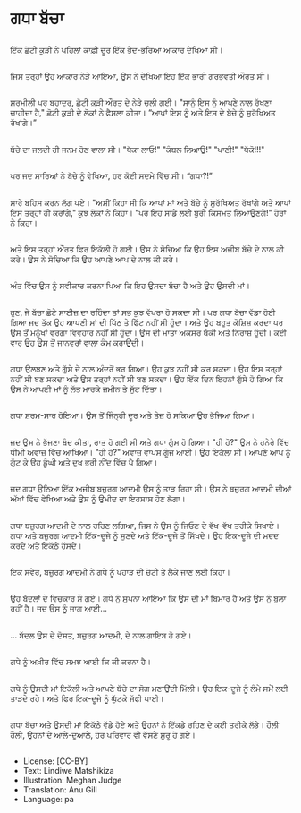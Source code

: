 # ਗਧਾ ਬੱਚਾ

##
ਇੱਕ ਛੋਟੀ ਕੁੜੀ ਨੇ ਪਹਿਲਾਂ ਕਾਫ਼ੀ ਦੂਰ ਇੱਕ ਭੇਦ-ਭਰਿਆ ਆਕਾਰ ਦੇਖਿਆ ਸੀ।

##
ਜਿਸ ਤਰ੍ਹਾਂ ਉਹ ਆਕਾਰ ਨੇੜੇ ਆਇਆ, ਉਸ ਨੇ ਦੇਖਿਆ ਇਹ ਇੱਕ ਭਾਰੀ ਗਰਭਵਤੀ ਔਰਤ ਸੀ।

##
ਸ਼ਰਮੀਲੀ ਪਰ ਬਹਾਦਰ, ਛੋਟੀ ਕੁੜੀ ਔਰਤ ਦੇ ਨੇੜੇ ਚਲੀ ਗਈ। "ਸਾਨੂੰ ਇਸ ਨੂੰ ਆਪਣੇ ਨਾਲ ਰੱਖਣਾ ਚਾਹੀਦਾ ਹੈ," ਛੋਟੀ ਕੁੜੀ ਦੇ ਲੋਕਾਂ ਨੇ ਫੈਸਲਾ ਕੀਤਾ। “ਆਪਾਂ ਇਸ ਨੂੰ ਅਤੇ ਇਸ ਦੇ ਬੱਚੇ ਨੂੰ ਸੁਰੱਖਿਅਤ ਰੱਖਾਂਗੇ।”

##
ਬੱਚੇ ਦਾ ਜਲਦੀ ਹੀ ਜਨਮ ਹੋਣ ਵਾਲਾ ਸੀ। "ਧੱਕਾ ਲਾਓ!" "ਕੰਬਲ ਲਿਆਉ!" "ਪਾਣੀ!" "ਧੱਕੋ!!!"

##
ਪਰ ਜਦ ਸਾਰਿਆਂ ਨੇ ਬੱਚੇ ਨੂੰ ਵੇਖਿਆ, ਹਰ ਕੋਈ ਸਦਮੇ ਵਿੱਚ ਸੀ। “ਗਧਾ?!”

##
ਸਾਰੇ ਬਹਿਸ ਕਰਨ ਲੱਗ ਪਏ। "ਅਸੀਂ ਕਿਹਾ ਸੀ ਕਿ ਆਪਾਂ ਮਾਂ ਅਤੇ ਬੱਚੇ ਨੂੰ ਸੁਰੱਖਿਅਤ ਰੱਖਾਂਗੇ ਅਤੇ ਆਪਾਂ ਇਸ ਤਰ੍ਹਾਂ ਹੀ ਕਰਾਂਗੇ," ਕੁਝ ਲੋਕਾਂ ਨੇ ਕਿਹਾ। "ਪਰ ਇਹ ਸਾਡੇ ਲਈ ਬੁਰੀ ਕਿਸਮਤ ਲਿਆਉਣਗੇ!" ਹੋਰਾਂ ਨੇ ਕਿਹਾ।

##
ਅਤੇ ਇਸ ਤਰ੍ਹਾਂ ਔਰਤ ਫ਼ਿਰ ਇਕੱਲੀ ਹੋ ਗਈ। ਉਸ ਨੇ ਸੋਚਿਆ ਕਿ ਉਹ ਇਸ ਅਜੀਬ ਬੱਚੇ ਦੇ ਨਾਲ ਕੀ ਕਰੇ। ਉਸ ਨੇ ਸੋਚਿਆ ਕਿ ਉਹ ਆਪਣੇ ਆਪ ਦੇ ਨਾਲ ਕੀ ਕਰੇ।

##
ਅੰਤ ਵਿੱਚ ਉਸ ਨੂੰ ਸਵੀਕਾਰ ਕਰਨਾ ਪਿਆ ਕਿ ਇਹ ਉਸਦਾ ਬੱਚਾ ਹੈ ਅਤੇ ਉਹ ਉਸਦੀ ਮਾਂ।

##
ਹੁਣ, ਜੇ ਬੱਚਾ ਛੋਟੇ ਸਾਈਜ਼ ਦਾ ਰਹਿੰਦਾ ਤਾਂ ਸਭ ਕੁਝ ਵੱਖਰਾ ਹੋ ਸਕਦਾ ਸੀ। ਪਰ ਗਧਾ ਬੱਚਾ ਵੱਡਾ ਹੋਈ ਗਿਆ ਜਦ ਤੱਕ ਉਹ ਆਪਣੀ ਮਾਂ ਦੀ ਪਿੱਠ ਤੇ ਫਿੱਟ ਨਹੀਂ ਸੀ ਹੁੰਦਾ। ਅਤੇ ਉਹ ਬਹੁਤ ਕੋਸ਼ਿਸ਼ ਕਰਦਾ ਪਰ ਉਸ ਤੋਂ ਮਨੁੱਖਾਂ ਵਰਗਾ ਵਿਵਹਾਰ ਨਹੀਂ ਸੀ ਹੁੰਦਾ। ਉਸ ਦੀ ਮਾਤਾ ਅਕਸਰ ਥੱਕੀ ਅਤੇ ਨਿਰਾਸ਼ ਹੁੰਦੀ। ਕਈ ਵਾਰ ਉਹ ਉਸ ਤੋਂ ਜਾਨਵਰਾਂ ਵਾਲਾ ਕੰਮ ਕਰਾਉਂਦੀ।

##
ਗਧਾ ਉਲਝਣ ਅਤੇ ਗੁੱਸੇ ਦੇ ਨਾਲ ਅੰਦਰੋਂ ਭਰ ਗਿਆ। ਉਹ ਕੁਝ ਨਹੀਂ ਸੀ ਕਰ ਸਕਦਾ। ਉਹ ਇਸ ਤਰ੍ਹਾਂ ਨਹੀਂ ਸੀ ਬਣ ਸਕਦਾ ਅਤੇ ਉਸ ਤਰ੍ਹਾਂ ਨਹੀਂ ਸੀ ਬਣ ਸਕਦਾ। ਉਹ ਇੱਕ ਦਿਨ ਇਹਨਾਂ ਗੁੱਸੇ ਹੋ ਗਿਆ ਕਿ ਉਸ ਨੇ ਆਪਣੀ ਮਾਂ ਨੂੰ ਲੱਤ ਮਾਰਕੇ ਜ਼ਮੀਨ ਤੇ ਸੁੱਟ ਦਿੱਤਾ।

##
ਗਧਾ ਸ਼ਰਮ-ਸਾਰ ਹੋਇਆ। ਉਸ ਤੋਂ ਜਿੰਨ੍ਹੀ ਦੂਰ ਅਤੇ ਤੇਜ਼ ਹੋ ਸਕਿਆ ਉਹ ਭੱਜਿਆ ਗਿਆ।

##
ਜਦ ਉਸ ਨੇ ਭੱਜਣਾ ਬੰਦ ਕੀਤਾ, ਰਾਤ ਹੋ ਗਈ ਸੀ ਅਤੇ ਗਧਾ ਗੁੰਮ ਹੋ ਗਿਆ। "ਹੀ ਹੋ?" ਉਸ ਨੇ ਹਨੇਰੇ ਵਿੱਚ ਧੀਮੀ ਅਵਾਜ਼ ਵਿੱਚ ਆਖਿਆ। "ਹੀ ਹੋ?" ਅਵਾਜ਼ ਵਾਪਸ ਗੂੰਜ ਆਈ। ਉਹ ਇਕੱਲਾ ਸੀ। ਆਪਣੇ ਆਪ ਨੂੰ ਗੁੱਟ ਕੇ ਉਹ ਡੂੰਘੀ ਅਤੇ ਦੁਖ ਭਰੀ ਨੀਂਦ ਵਿੱਚ ਪੈ ਗਿਆ।

##
ਜਦ ਗਧਾ ਉਠਿਆ ਇੱਕ ਅਜੀਬ ਬਜ਼ੁਰਗ ਆਦਮੀ ਉਸ ਨੂੰ ਤਾੜ ਰਿਹਾ ਸੀ। ਉਸ ਨੇ ਬਜ਼ੁਰਗ ਆਦਮੀ ਦੀਆਂ ਅੱਖਾਂ ਵਿੱਚ ਵੇਖਿਆ ਅਤੇ ਉਸ ਨੂੰ ਉਮੀਦ ਦਾ ਇਹਸਾਸ ਹੋਣ ਲੱਗਾ।

##
ਗਧਾ ਬਜ਼ੁਰਗ ਆਦਮੀ ਦੇ ਨਾਲ ਰਹਿਣ ਲਗਿਆ, ਜਿਸ ਨੇ ਉਸ ਨੂੰ ਜਿਓਣ ਦੇ ਵੱਖ-ਵੱਖ ਤਰੀਕੇ ਸਿਖਾਏ। ਗਧਾ ਅਤੇ ਬਜ਼ੁਰਗ ਆਦਮੀ ਇੱਕ-ਦੂਜੇ ਨੂੰ ਸੁਣਦੇ ਅਤੇ ਇੱਕ-ਦੂਜੇ ਤੋਂ ਸਿੱਖਦੇ। ਉਹ ਇਕ-ਦੂਜੇ ਦੀ ਮਦਦ ਕਰਦੇ ਅਤੇ ਇਕੱਠੇ ਹੱਸਦੇ।

##
ਇਕ ਸਵੇਰ, ਬਜ਼ੁਰਗ ਆਦਮੀ ਨੇ ਗਧੇ ਨੂੰ ਪਹਾੜ ਦੀ ਚੋਟੀ ਤੇ ਲੈਕੇ ਜਾਣ ਲਈ ਕਿਹਾ।

##
ਉਹ ਬੱਦਲਾਂ ਦੇ ਵਿਚਕਾਰ ਸੌ ਗਏ। ਗਧੇ ਨੂੰ ਸੁਪਨਾ ਆਇਆ ਕਿ ਉਸ ਦੀ ਮਾਂ ਬਿਮਾਰ ਹੈ ਅਤੇ ਉਸ ਨੂੰ ਬੁਲਾ ਰਹੀਂ ਹੈ। ਜਦ ਉਸ ਨੂੰ ਜਾਗ ਆਈ...

##
... ਬੱਦਲ ਉਸ ਦੇ ਦੋਸਤ, ਬਜ਼ੁਰਗ ਆਦਮੀ, ਦੇ ਨਾਲ ਗਾਇਬ ਹੋ ਗਏ।

##
ਗਧੇ ਨੂੰ ਅਖ਼ੀਰ ਵਿੱਚ ਸਮਝ ਆਈ ਕਿ ਕੀ ਕਰਨਾ ਹੈ।

##
ਗਧੇ ਨੂੰ ਉਸਦੀ ਮਾਂ ਇਕੱਲੀ ਅਤੇ ਆਪਣੇ ਬੱਚੇ ਦਾ ਸੋਗ ਮਣਾਉਂਦੀ ਮਿੱਲੀ। ਉਹ ਇਕ-ਦੂਜੇ ਨੂੰ ਲੰਮੇ ਸਮੇਂ ਲਈ ਤਾੜਦੇ ਰਹੇ। ਅਤੇ ਫਿਰ ਇਕ-ਦੂਜੇ ਨੂੰ ਘੁੱਟਕੇ ਜੱਫੀ ਪਾਈ।

##
ਗਧਾ ਬੱਚਾ ਅਤੇ ਉਸਦੀ ਮਾਂ ਇਕੱਠੇ ਵੱਡੇ ਹੋਏ ਅਤੇ ਉਹਨਾਂ ਨੇ ਇੱਕਡੇ ਰਹਿਣ ਦੇ ਕਈ ਤਰੀਕੇ ਲੱਭੇ। ਹੌਲੀ ਹੌਲੀ, ਉਹਨਾਂ ਦੇ ਆਲੇ-ਦੁਆਲੇ, ਹੋਰ ਪਰਿਵਾਰ ਵੀ ਵੱਸਣੇ ਸ਼ੁਰੂ ਹੋ ਗਏ।

##
* License: [CC-BY]
* Text: Lindiwe Matshikiza
* Illustration: Meghan Judge
* Translation: Anu Gill
* Language: pa
